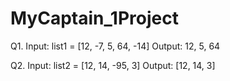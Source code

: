 # MyCaptain_1Project

Q1. Input: list1 = [12, -7, 5, 64, -14] 
    Output: 12, 5, 64

Q2.  Input: list2 = [12, 14, -95, 3] 
     Output: [12, 14, 3]
